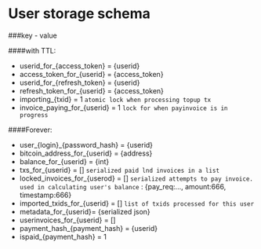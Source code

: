 User storage schema
===================

###key - value

####with TTL:

* userid_for_{access_token} = {userid}
* access_token_for_{userid} = {access_token}
* userid_for_{refresh_token} = {userid}
* refresh_token_for_{userid} = {access_token}
* importing_{txid} = 1 `atomic lock when processing topup tx`
* invoice_paying_for_{userid} = 1 `lock for when payinvoice is in progress`



####Forever:

* user_{login}_{password_hash} = {userid}
* bitcoin_address_for_{userid} = {address}
* balance_for_{userid} = {int}
* txs_for_{userid} = [] `serialized paid lnd invoices in a list`
* locked_invoices_for_{userod} = [] `serialized attempts to pay invoice. used in calculating user's balance`
    : {pay_req:..., amount:666, timestamp:666}
* imported_txids_for_{userid} = [] `list of txids processed for this user`
* metadata_for_{userid}= {serialized json}
* userinvoices_for_{userid} = []
* payment_hash_{payment_hash} = {userid}
* ispaid_{payment_hash} = 1
 
 